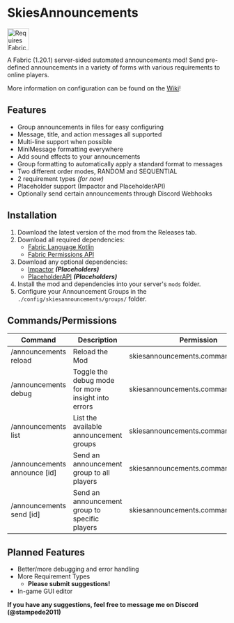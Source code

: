 # SkiesAnnouncements
<img height="50" src="https://camo.githubusercontent.com/a94064bebbf15dfed1fddf70437ea2ac3521ce55ac85650e35137db9de12979d/68747470733a2f2f692e696d6775722e636f6d2f6331444839564c2e706e67" alt="Requires Fabric Kotlin"/>

A Fabric (1.20.1) server-sided automated announcements mod! Send pre-defined announcements in a variety of forms with various requirements to online players.

More information on configuration can be found on the [Wiki](https://github.com/PokeSkies/SkiesAnnouncements/wiki)!

## Features
- Group announcements in files for easy configuring
- Message, title, and action messages all supported
- Multi-line support when possible
- MiniMessage formatting everywhere
- Add sound effects to your announcements
- Group formatting to automatically apply a standard format to messages
- Two different order modes, RANDOM and SEQUENTIAL
- 2 requirement types *(for now)*
- Placeholder support (Impactor and PlaceholderAPI)
- Optionally send certain announcements through Discord Webhooks

## Installation
1. Download the latest version of the mod from the Releases tab.
2. Download all required dependencies:
   - [Fabric Language Kotlin](https://modrinth.com/mod/fabric-language-kotlin) 
   - [Fabric Permissions API](https://github.com/PokeSkies/fabric-permissions-api)
3. Download any optional dependencies:
   - [Impactor](https://modrinth.com/mod/impactor) **_(Placeholders)_**
   - [PlaceholderAPI]() **_(Placeholders)_**
4. Install the mod and dependencies into your server's `mods` folder.
5. Configure your Announcement Groups in the `./config/skiesannouncements/groups/` folder.

## Commands/Permissions
| Command                                   | Description                                        | Permission                          |
|-------------------------------------------|----------------------------------------------------|-------------------------------------|
| /announcements reload                     | Reload the Mod                                     | skiesannouncements.command.reload   |
| /announcements debug                      | Toggle the debug mode for more insight into errors | skiesannouncements.command.debug    |
| /announcements list                       | List the available announcement groups             | skiesannouncements.command.list     |
| /announcements announce <group> [id]      | Send an announcement group to all players          | skiesannouncements.command.announce |
| /announcements send <player> <group> [id] | Send an announcement group to specific players     | skiesannouncements.command.send     |


## Planned Features
- Better/more debugging and error handling
- More Requirement Types
    - **Please submit suggestions!**
- In-game GUI editor

**If you have any suggestions, feel free to message me on Discord (@stampede2011)**